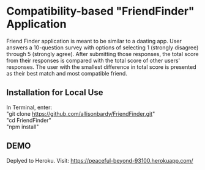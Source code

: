 # Compatibility-based "FriendFinder" Application

Friend Finder application is meant to be similar to a daating app. User answers a 10-question survey with options of selecting 1 (strongly disagree) through 5 (strongly agree). After submitting those responses, the total score from their responses is compared with the total score of other users' responses. The user with the smallest difference in total score is presented as their best match and most compatible friend. 

## Installation for Local Use
In Terminal, enter: <br>
"git clone https://github.com/allisonbardy/FriendFinder.git" <br>
"cd FriendFinder" <br>
"npm install" <br>

## DEMO
 
 Deplyed to Heroku. Visit: https://peaceful-beyond-93100.herokuapp.com/

